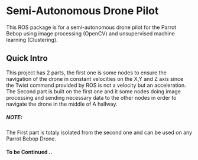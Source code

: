 # Semi-Autonomous Drone Pilot

This ROS package is for a semi-autonomous drone pilot for the Parrot Bebop using image processing (OpenCV) and unsupervised machine learning (Clustering).

## Quick Intro

This project has 2 parts, the first one is some nodes to ensure the navigation of the drone in constant velocities on the X,Y and Z axis since the Twist command provided by ROS is not a velocity but an acceleration.
The Second part is built on the first one and it some nodes doing image processing and sending necessary data to the other nodes in order to navigate the drone in the middle of A hallway.
##### NOTE:
The First part is totaly isolated from the second one and can be used on any Parrot Bebop Drone.
#### To be Continued ..
